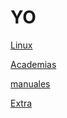 # YO

[Linux](./linuxH.md)

[Academias](./LinuxAcademias.md)

[manuales](./manuales.md)

[Extra](./extra.md)